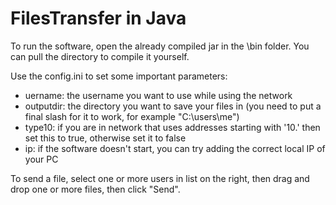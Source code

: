 # FilesTransfer in Java 

To run the software, open the already compiled jar in the \bin folder. You can pull the directory to compile it yourself.

Use the config.ini to set some important parameters:
  - uername: the username you want to use while using the network
  - outputdir: the directory you want to save your files in (you need to put a final slash for it to work, for example "C:\users\me\")
  - type10: if you are in network that uses addresses starting with '10.' then set this to true, otherwise set it to false
  - ip: if the software doesn't start, you can try adding the correct local IP of your PC

To send a file, select one or more users in list on the right, then drag and drop one or more files, then click "Send".
